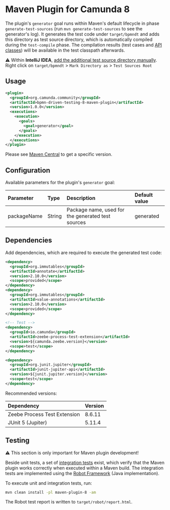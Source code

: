 # Maven Plugin for Camunda 8
The plugin's `generator` goal runs within Maven's default lifecycle in phase `generate-test-sources` (run `mvn generate-test-sources` to see the generator's log).
It generates the test code under `target/bpmndt` and adds this directory as test source directory, which is automatically compiled during the `test-compile` phase.
The compilation results (test cases and [API classes](../impl-8/src/main/java/org/camunda/community/bpmndt/api)) will be available in the test classpath afterwards.

:warning: Within **IntelliJ IDEA**, [add the additional test source directory manually](https://www.jetbrains.com/help/idea/testing.html#add-test-root).
Right click on `target/bpmndt` > `Mark Directory as` > `Test Sources Root`

## Usage

```xml
<plugin>
  <groupId>org.camunda.community</groupId>
  <artifactId>bpmn-driven-testing-8-maven-plugin</artifactId>
  <version>1.0.0</version>
  <executions>
    <execution>
      <goals>
        <goal>generator</goal>
      </goals>
    </execution>
  </executions>
</plugin>
```

Please see [Maven Central](https://central.sonatype.com/artifact/org.camunda.community/bpmn-driven-testing-8-maven-plugin/versions) to get a specific version.

## Configuration
Available parameters for the plugin's `generator` goal:

| Parameter            | Type         | Description                                                                | Default value |
|:---------------------|:-------------|:---------------------------------------------------------------------------|:--------------|
| packageName          | String       | Package name, used for the generated test sources | generated |

## Dependencies
Add dependencies, which are required to execute the generated test code:

```xml
<dependency>
  <groupId>org.immutables</groupId>
  <artifactId>annotate</artifactId>
  <version>2.10.0</version>
  <scope>provided</scope>
</dependency>
<dependency>
  <groupId>org.immutables</groupId>
  <artifactId>value-annotations</artifactId>
  <version>2.10.0</version>
  <scope>provided</scope>
</dependency>

<!-- Test -->
<dependency>
  <groupId>io.camunda</groupId>
  <artifactId>zeebe-process-test-extension</artifactId>
  <version>${camunda.zeebe.version}</version>
  <scope>test</scope>
</dependency>

<dependency>
  <groupId>org.junit.jupiter</groupId>
  <artifactId>junit-jupiter-api</artifactId>
  <version>${junit.jupiter.version}</version>
  <scope>test</scope>
</dependency>
```

Recommended versions:

| Dependency                   | Version |
|:-----------------------------|:--------|
| Zeebe Process Test Extension | 8.6.11  |
| JUnit 5 (Jupiter)            | 5.11.4  |

## Testing
:warning: This section is only important for Maven plugin development!

Beside unit tests, a set of [integration tests](../integration-tests-8) exist,
which verify that the Maven plugin works correctly when executed within a Maven build.
The integration tests are implemented using the [Robot Framework](https://robotframework.org/) (Java implementation).

To execute unit and integration tests, run:

```sh
mvn clean install -pl maven-plugin-8 -am
```

The Robot test report is written to `target/robot/report.html`.
